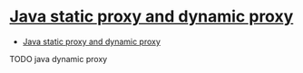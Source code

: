 # [Java static proxy and dynamic proxy](https://www.programmersought.com/article/15941514857/)

- [Java static proxy and dynamic proxy](#java-static-proxy-and-dynamic-proxy)









TODO java dynamic proxy